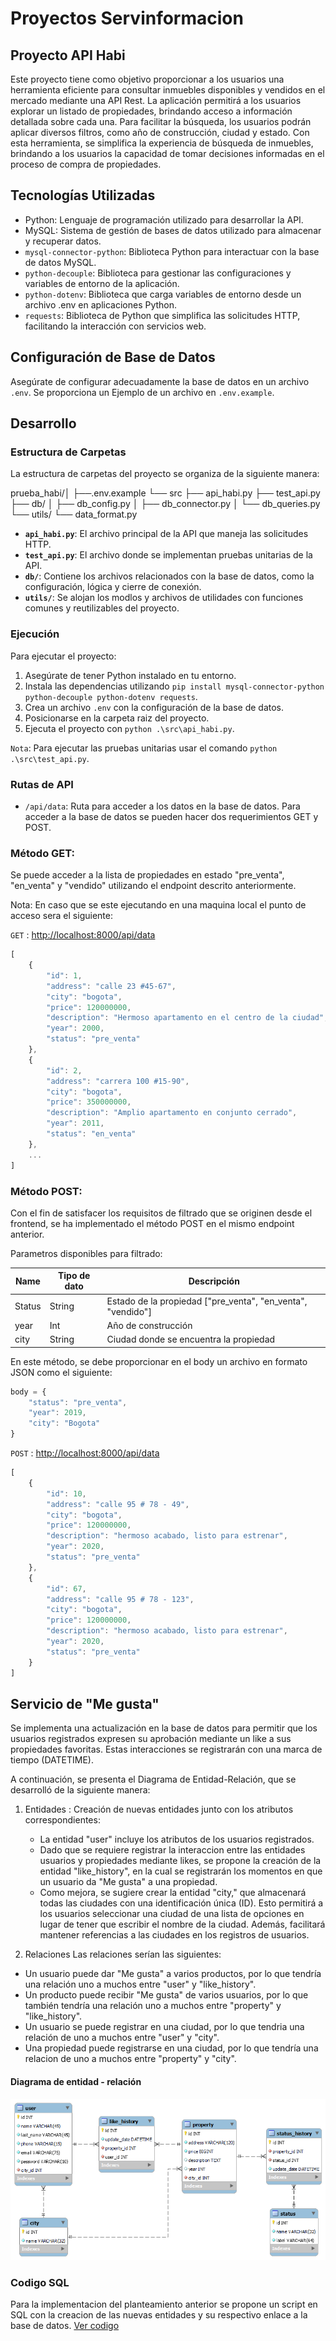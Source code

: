 # Proyectos Servinformacion

## Proyecto API Habi

Este proyecto tiene como objetivo proporcionar a los usuarios una herramienta eficiente para consultar inmuebles disponibles y vendidos en el mercado mediante una API Rest. La aplicación permitirá a los usuarios explorar un listado de propiedades, brindando acceso a información detallada sobre cada una. Para facilitar la búsqueda, los usuarios podrán aplicar diversos filtros, como año de construcción, ciudad y estado. Con esta herramienta, se simplifica la experiencia de búsqueda de inmuebles, brindando a los usuarios la capacidad de tomar decisiones informadas en el proceso de compra de propiedades.

## Tecnologías Utilizadas

- Python: Lenguaje de programación utilizado para desarrollar la API.
- MySQL: Sistema de gestión de bases de datos utilizado para almacenar y recuperar datos.
- `mysql-connector-python`: Biblioteca Python para interactuar con la base de datos MySQL.
- `python-decouple`: Biblioteca para gestionar las configuraciones y variables de entorno de la aplicación.
- `python-dotenv`: Biblioteca que carga variables de entorno desde un archivo .env en aplicaciones Python.
- `requests`: Biblioteca de Python que simplifica las solicitudes HTTP, facilitando la interacción con servicios web.


## Configuración de Base de Datos

Asegúrate de configurar adecuadamente la base de datos en un archivo `.env`. Se proporciona un Ejemplo de un archivo en `.env.example`.


## Desarrollo

### Estructura de Carpetas

La estructura de carpetas del proyecto se organiza de la siguiente manera:

prueba_habi/│
├──.env.example
└── src
    ├── api_habi.py
    ├── test_api.py
    ├── db/
    │   ├── db_config.py
    │   ├── db_connector.py
    │   └── db_queries.py
    └── utils/
        └── data_format.py


- **`api_habi.py`**: El archivo principal de la API que maneja las solicitudes HTTP.
- **`test_api.py`**: El archivo donde se implementan pruebas unitarias de la API.
- **`db/`**: Contiene los archivos relacionados con la base de datos, como la configuración, lógica y cierre de conexión.
- **`utils/`**: Se alojan los modlos y archivos de utilidades con funciones comunes y reutilizables del proyecto.


### Ejecución

Para ejecutar el proyecto:

1. Asegúrate de tener Python instalado en tu entorno.
2. Instala las dependencias utilizando `pip install mysql-connector-python python-decouple python-dotenv requests`.
3. Crea un archivo `.env` con la configuración de la base de datos.
4. Posicionarse en la carpeta raiz del proyecto.
5. Ejecuta el proyecto con `python .\src\api_habi.py`.

`Nota`: Para ejecutar las pruebas unitarias usar el comando `python .\src\test_api.py`.   

### Rutas de API

- `/api/data`: Ruta para acceder a los datos en la base de datos. Para acceder a la base de datos se pueden hacer dos requerimientos GET y POST.

### Método GET: 
Se puede acceder a la lista de propiedades en estado "pre_venta", "en_venta" y "vendido" utilizando el endpoint descrito anteriormente. 

Nota: En caso que se este ejecutando en una maquina local el punto de acceso sera el siguiente:

`GET` : <http://localhost:8000/api/data>

```javascript
[
    {
        "id": 1,
        "address": "calle 23 #45-67",
        "city": "bogota",
        "price": 120000000,
        "description": "Hermoso apartamento en el centro de la ciudad",
        "year": 2000,
        "status": "pre_venta"
    },
    {
        "id": 2,
        "address": "carrera 100 #15-90",
        "city": "bogota",
        "price": 350000000,
        "description": "Amplio apartamento en conjunto cerrado",
        "year": 2011,
        "status": "en_venta"
    },
    ...
]    
```


### Método POST:
Con el fin de satisfacer los requisitos de filtrado que se originen desde el frontend, se ha implementado el método POST en el mismo endpoint anterior. 

Parametros disponibles para filtrado:

|     Name      | Tipo de dato  | Descripción  |
| ------------- | ------------- |------------- |
| Status | String | Estado de la propiedad ["pre_venta", "en_venta", "vendido"]  |
| year | Int  | Año de construcción | 
| city | String  | Ciudad donde se encuentra la propiedad |


En este método, se debe proporcionar en el body un archivo en formato JSON como el siguiente:

```javascript
body = {   
    "status": "pre_venta",
    "year": 2019,
    "city": "Bogota" 
}
```

`POST` : <http://localhost:8000/api/data>

```javascript
[
    {
        "id": 10,
        "address": "calle 95 # 78 - 49",
        "city": "bogota",
        "price": 120000000,
        "description": "hermoso acabado, listo para estrenar",
        "year": 2020,
        "status": "pre_venta"
    },
    {
        "id": 67,
        "address": "calle 95 # 78 - 123",
        "city": "bogota",
        "price": 120000000,
        "description": "hermoso acabado, listo para estrenar",
        "year": 2020,
        "status": "pre_venta"
    }
]    
```

## Servicio de "Me gusta"

Se implementa una actualización en la base de datos para permitir que los usuarios registrados expresen su aprobación mediante un like a sus propiedades favoritas. Estas interacciones se registrarán con una marca de tiempo (DATETIME).

A continuación, se presenta el Diagrama de Entidad-Relación, que se desarrolló de la siguiente manera:

1. Entidades :
	 Creación de nuevas entidades junto con los atributos correspondientes:
	 - La entidad "user" incluye los atributos de los usuarios registrados.
	 - Dado que se requiere registrar la interaccion entre las entidades usuarios y propiedades mediante likes, se propone la creación de la entidad "like_history", en la cual se registrarán los momentos en que un usuario da "Me gusta" a una propiedad.
	 - Como mejora, se sugiere crear la entidad "city," que almacenará todas las ciudades con una identificación única (ID). Esto permitirá a los usuarios seleccionar una ciudad de una lista de opciones en lugar de tener que escribir el nombre de la ciudad. Además, facilitará mantener referencias a las ciudades en los registros de usuarios.

2. Relaciones
Las relaciones serían las siguientes:
- Un usuario puede dar "Me gusta" a varios productos, por lo que tendría una relación uno a muchos entre "user" y "like_history".
- Un producto puede recibir "Me gusta" de varios usuarios, por lo que también tendría una relación uno a muchos entre "property" y "like_history".
- Un usuario se puede registrar en una ciudad, por lo que tendria una relación de uno a muchos entre "user" y "city".
- Una propiedad puede registrarse en  una ciudad, por lo que tendría una relacion de uno a muchos entre "property" y "city".

#### Diagrama de entidad - relación
![](https://github.com/ypochoag/rest_api_python/blob/main/me_gusta/dig_er_habi_me_gusta.png?raw=true)

### Codigo SQL
Para la implementacion del planteamiento anterior se propone un script en SQL con la creacion de las nuevas entidades y su respectivo enlace a la base de datos. 
[Ver codigo](https://github.com/ypochoag/rest_api_python/blob/main/me_gusta/sql_implementacion_me_gusta.sql)